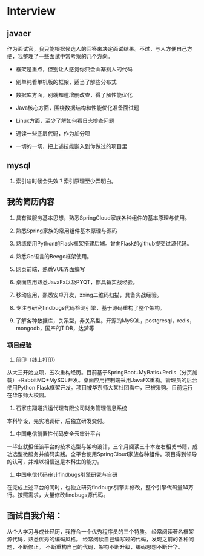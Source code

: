 # Interview

## javaer

作为面试官，我只能根据候选人的回答来决定面试结果。不过，与人方便自己方便，我整理了一些面试中常考察的几个方向。

* 框架是重点，但别让人感觉你只会山寨别人的代码

* 别单纯看单机版的框架，适当了解些分布式

* 数据库方面，别就知道增删改查，得了解性能优化

* Java核心方面，围绕数据结构和性能优化准备面试题

* Linux方面，至少了解如何看日志排查问题

* 通读一些底层代码，作为加分项

* 一切的一切，把上述技能嵌入到你做过的项目里

## mysql

1. 索引啥时候会失效？索引原理至少弄明白。

## 我的简历内容

1. 具有微服务基本思想，熟悉SpringCloud家族各种组件的基本原理与使用。

1. 熟悉Spring家族的常用组件基本原理与源码

1. 熟练使用Python的Flask框架搭建后端。曾向Flask的github提交过源代码。

1. 熟悉Go语言的Beego框架使用。

1. 网页前端，熟悉VUE界面编写

1. 桌面应用熟悉JavaFx以及PYQT，都具备实战经验。

1. 移动应用，熟悉安卓开发，zxing二维码扫描，具备实战经验。

1. 专注与研究findbugs代码检测引擎，基于源码重构了整个架构。

1. 了解各种数据库，关系型，非关系型。开源的MySQL，postgresql，redis，mongodb，国产的TiDB，达梦等

### 项目经验

1. 简印（线上打印）

从大三开始立项，五次重构经历。目前基于SpringBoot+MyBatis+Redis（分页加载）+RabbitMQ+MySQL开发。桌面应用控制端采用JavaFX重构。管理员的后台使用Python Flask框架开发。项目被华东师大某社团看中，已被采购。目前运行在华东师大校园。

1. 石家庄翔翊货运代理有限公司财务管理信息系统

本科毕设，先实地调研，后独立研发交付。

1. 中国电信前置性代码安全云审计平台

一毕业就担任该平台的技术选型与架构设计，三个月阅读三十本左右相关书籍，成功选型微服务并编码实践。全平台使用SpringCloud家族各种组件。项目得到领导的认可，并难以相信这是本科生的能力。

1. 中国电信代码审计findbugs引擎研究与自研

在完成上述平台的同时，也独立研究findbugs引擎并修改，整个引擎代码量14万行。按照需求，大量修改findbugs源代码。

## 面试自我介绍：

从个人学习与成长经历，我符合一个优秀程序员的三个特质。
经常阅读著名框架源代码，熟悉优秀的编码风格。
经常阅读自己编写过的代码，发现之前的各种问题，不断修正。
不断重构自己的代码，架构不断升级，编码思想不断升华。

